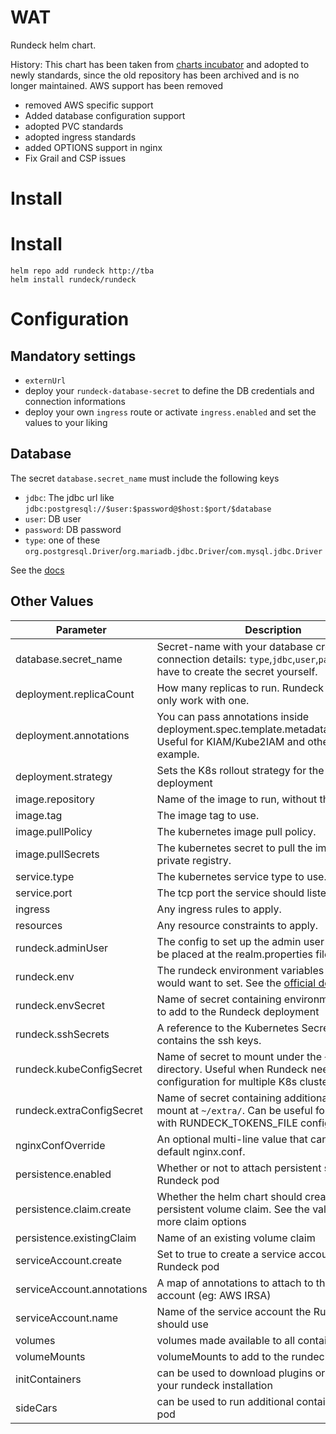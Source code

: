 # WAT

Rundeck helm chart.

History: This chart has been taken from [charts incubator](https://github.com/helm/charts/tree/master/incubator/rundeck) and adopted to newly standards, since the old repository has been archived and is no longer maintained. AWS support has been removed

- removed AWS specific support
- Added database configuration support
- adopted PVC standards
- adopted ingress standards
- added OPTIONS support in nginx
- Fix Grail and CSP issues

# Install

# Install

    helm repo add rundeck http://tba
    helm install rundeck/rundeck

# Configuration

## Mandatory settings

- `externUrl`
- deploy your `rundeck-database-secret` to define the DB credentials and connection informations
- deploy your own `ingress` route or activate `ingress.enabled` and set the values to your liking

## Database

The secret `database.secret_name` must include the following keys

- `jdbc`: The jdbc url like `jdbc:postgresql://$user:$password@$host:$port/$database`
- `user`: DB user
- `password`: DB password
- `type`: one of these `org.postgresql.Driver`/`org.mariadb.jdbc.Driver`/`com.mysql.jdbc.Driver`

See the [docs](https://docs.rundeck.com/docs/administration/configuration/docker.html#database)

## Other Values

| Parameter                  | Description                                                                                                                                                                                | Default                                               |
| -------------------------- | ------------------------------------------------------------------------------------------------------------------------------------------------------------------------------------------ | ----------------------------------------------------- |
| database.secret_name       | Secret-name with your database credentials and connection details: `type`,`jdbc`,`user`,`password`, You have to create the secret yourself.                                                | None (required)                                       |
| deployment.replicaCount    | How many replicas to run. Rundeck can really only work with one.                                                                                                                           | 1                                                     |
| deployment.annotations     | You can pass annotations inside deployment.spec.template.metadata.annotations. Useful for KIAM/Kube2IAM and others for example.                                                            | {}                                                    |
| deployment.strategy        | Sets the K8s rollout strategy for the Rundeck deployment                                                                                                                                   | { type: RollingUpdate }                               |
| image.repository           | Name of the image to run, without the tag.                                                                                                                                                 | [rundeck/rundeck](https://github.com/rundeck/rundeck) |
| image.tag                  | The image tag to use.                                                                                                                                                                      | 3.2.7                                                 |
| image.pullPolicy           | The kubernetes image pull policy.                                                                                                                                                          | IfNotPresent                                          |
| image.pullSecrets          | The kubernetes secret to pull the image from a private registry.                                                                                                                           | None                                                  |
| service.type               | The kubernetes service type to use.                                                                                                                                                        | ClusterIP                                             |
| service.port               | The tcp port the service should listen on.                                                                                                                                                 | 80                                                    |
| ingress                    | Any ingress rules to apply.                                                                                                                                                                | None                                                  |
| resources                  | Any resource constraints to apply.                                                                                                                                                         | None                                                  |
| rundeck.adminUser          | The config to set up the admin user that should be placed at the realm.properties file.                                                                                                    | "admin:admin,user,admin,architect,deploy,build"       |
| rundeck.env                | The rundeck environment variables that you would want to set. See the [official docs](https://docs.rundeck.com/docs/administration/configuration/docker.html#key-store-security) for more. | Default variables provided in docker file             |
| rundeck.envSecret          | Name of secret containing environment variables to add to the Rundeck deployment                                                                                                           | ""                                                    |
| rundeck.sshSecrets         | A reference to the Kubernetes Secret that contains the ssh keys.                                                                                                                           | ""                                                    |
| rundeck.kubeConfigSecret   | Name of secret to mount under the `~/.kube/` directory. Useful when Rundeck needs configuration for multiple K8s clusters.                                                                 | ""                                                    |
| rundeck.extraConfigSecret  | Name of secret containing additional files to mount at `~/extra/`. Can be useful for working with RUNDECK_TOKENS_FILE configuration                                                        | ""                                                    |
| nginxConfOverride          | An optional multi-line value that can replace the default nginx.conf.                                                                                                                      | ""                                                    |
| persistence.enabled        | Whether or not to attach persistent storage to the Rundeck pod                                                                                                                             | false                                                 |
| persistence.claim.create   | Whether the helm chart should create a persistent volume claim. See the values.yaml for more claim options                                                                                 | false                                                 |
| persistence.existingClaim  | Name of an existing volume claim                                                                                                                                                           | None                                                  |
| serviceAccount.create      | Set to true to create a service account for the Rundeck pod                                                                                                                                | false                                                 |
| serviceAccount.annotations | A map of annotations to attach to the service account (eg: AWS IRSA)                                                                                                                       | {}                                                    |
| serviceAccount.name        | Name of the service account the Rundeck pod should use                                                                                                                                     | ""                                                    |
| volumes                    | volumes made available to all containers                                                                                                                                                   | ""                                                    |
| volumeMounts               | volumeMounts to add to the rundeck container                                                                                                                                               | ""                                                    |
| initContainers             | can be used to download plugins or customise your rundeck installation                                                                                                                     | ""                                                    |
| sideCars                   | can be used to run additional containers in the pod                                                                                                                                        | ""                                                    |
